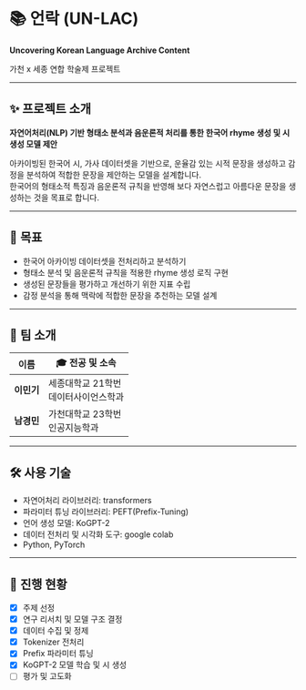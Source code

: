 # 📚 언락 (UN-LAC)

**Uncovering Korean Language Archive Content**

가천 x 세종 연합 학술제 프로젝트

---

## ✨ 프로젝트 소개

**자연어처리(NLP) 기반 형태소 분석과 음운론적 처리를 통한 한국어 rhyme 생성 및 시 생성 모델 제안**

아카이빙된 한국어 시, 가사 데이터셋을 기반으로, 운율감 있는 시적 문장을 생성하고 감정을 분석하여 적합한 문장을 제안하는 모델을 설계합니다.  
한국어의 형태소적 특징과 음운론적 규칙을 반영해 보다 자연스럽고 아름다운 문장을 생성하는 것을 목표로 합니다.

---

## 🎯 목표

- 한국어 아카이빙 데이터셋을 전처리하고 분석하기
- 형태소 분석 및 음운론적 규칙을 적용한 rhyme 생성 로직 구현
- 생성된 문장들을 평가하고 개선하기 위한 지표 수립
- 감정 분석을 통해 맥락에 적합한 문장을 추천하는 모델 설계

---

## 👥 팀 소개

| 이름       | 🎓 전공 및 소속                          |
| ---------- | ---------------------------------------- |
| **이민기** | 세종대학교 21학번 <br>데이터사이언스학과 |
| **남경민** | 가천대학교 23학번 <br>인공지능학과       |

---

## 🛠 사용 기술

- 자연어처리 라이브러리: transformers
- 파라미터 튜닝 라이브러리: PEFT(Prefix-Tuning)
- 언어 생성 모델: KoGPT-2
- 데이터 전처리 및 시각화 도구: google colab
- Python, PyTorch

---

## 📄 진행 현황

- [x] 주제 선정
- [x] 연구 리서치 및 모델 구조 결정
- [x] 데이터 수집 및 정제
- [x] Tokenizer 전처리
- [x] Prefix 파라미터 튜닝
- [x] KoGPT-2 모델 학습 및 시 생성
- [ ] 평가 및 고도화
